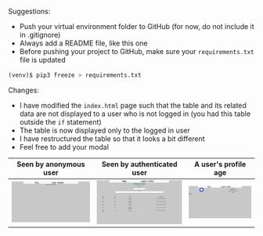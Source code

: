 Suggestions:

- Push your virtual environment folder to GitHub (for now, do not include it in .gitignore)
- Always add a README file, like this one
- Before pushing your project to GitHub, make sure your `requirements.txt` file is updated

```python
(venv)$ pip3 freeze > requirements.txt
```

Changes:

- I have modified the `index.html` page such that the table and its related data are not displayed to a user who is not logged in (you had this table outside the `if` statement)
- The table is now displayed only to the logged in user
- I have restructured the table so that it looks a bit different
- Feel free to add your modal

| Seen by anonymous user | Seen by authenticated user | A user's profile age |
| ---------------------- | -------------------------- | -------------------- |
| ![anoymous](/app/static/images/index.png)  | ![anoymous](/app/static/images/home.png) | ![anoymous](/app/static/images/profile.png) |

